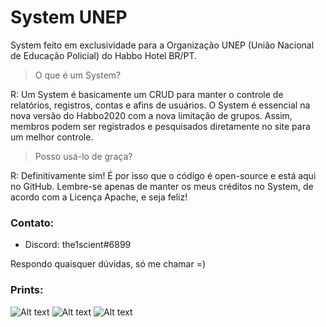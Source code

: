 # System UNEP
System feito em exclusividade para a Organização UNEP (União Nacional de Educação Policial) do Habbo Hotel BR/PT.

> O que é um System?

R: Um System é basicamente um CRUD para manter o controle de relatórios, registros, contas e afins de usuários. O System é essencial na nova versão do Habbo2020 com a nova limitação de grupos. Assim, membros podem ser registrados e pesquisados diretamente no site para um melhor controle.

> Posso usá-lo de graça?

R: Definitivamente sim! É por isso que o código é open-source e está aqui no GitHub. Lembre-se apenas de manter os meus créditos no System, de acordo com a Licença Apache, e seja feliz!

### Contato:
- Discord: the1scient#6899 

Respondo quaisquer dúvidas, só me chamar =)

### Prints:
![Alt text](https://github.com/the1scient/system-unep/blob/main/Captura%20de%20tela%20de%202021-01-18%2001-45-52.png?raw=true "Página Inicial")
![Alt text](https://github.com/the1scient/system-unep/blob/main/Captura%20de%20tela%20de%202021-01-18%2001-46-05.png?raw=true "Seleção de Documentos")
![Alt text](https://github.com/the1scient/system-unep/blob/main/Captura%20de%20tela%20de%202021-01-18%2001-46-47.png?raw=true "Visualização de logs")


